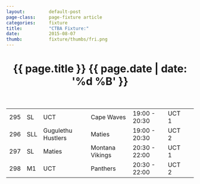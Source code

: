 ```yaml
---
layout: 		default-post
page-class: 	page-fixture article
categories: 	fixture
title:  		"CTBA Fixture:"
date:   		2015-08-07
thumb: 			fixture/thumbs/fri.png
---
```


<header class="post-header">
	<h1>{{ page.title }} {{ page.date | date: '%d %B' }}</h1>
</header>

<table>
<tr><td>295</td><td>SL</td><td>UCT</td><td>Cape Waves</td><td>19:00 - 20:30</td><td>UCT 1</td><td>&nbsp;</td></tr>
 <tr><td>296</td><td>SLL</td><td>Gugulethu Hustlers</td><td>Maties</td><td>19:00 - 20:30</td><td>UCT 2</td><td>&nbsp;</td></tr>
 <tr class="mvbc"><td>297</td><td>SL</td><td>Maties</td><td>Montana Vikings</td><td>20:30 - 22:00</td><td>UCT 1</td><td>&nbsp;</td></tr>
 <tr><td>298</td><td>M1</td><td>UCT</td><td>Panthers</td><td>20:30 - 22:00</td><td>UCT 2</td><td></td></tr>
</table>